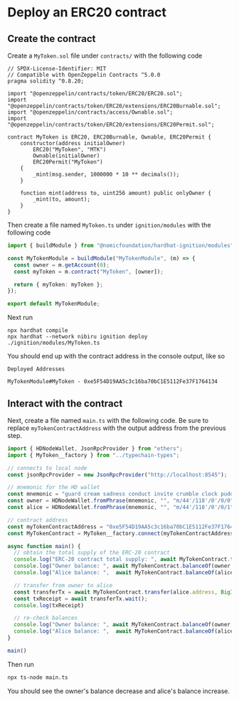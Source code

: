 # Deploy an ERC20 contract

## Create the contract

Create a `MyToken.sol` file under `contracts/` with the following code

```solidity
// SPDX-License-Identifier: MIT
// Compatible with OpenZeppelin Contracts ^5.0.0
pragma solidity ^0.8.20;

import "@openzeppelin/contracts/token/ERC20/ERC20.sol";
import "@openzeppelin/contracts/token/ERC20/extensions/ERC20Burnable.sol";
import "@openzeppelin/contracts/access/Ownable.sol";
import "@openzeppelin/contracts/token/ERC20/extensions/ERC20Permit.sol";

contract MyToken is ERC20, ERC20Burnable, Ownable, ERC20Permit {
    constructor(address initialOwner)
        ERC20("MyToken", "MTK")
        Ownable(initialOwner)
        ERC20Permit("MyToken")
    {
        _mint(msg.sender, 1000000 * 10 ** decimals());
    }

    function mint(address to, uint256 amount) public onlyOwner {
        _mint(to, amount);
    }
}
```

Then create a file named `MyToken.ts` under `ignition/modules` with the following code

```typescript
import { buildModule } from "@nomicfoundation/hardhat-ignition/modules";

const MyTokenModule = buildModule("MyTokenModule", (m) => {
  const owner = m.getAccount(0);
  const myToken = m.contract("MyToken", [owner]);

  return { myToken: myToken };
});

export default MyTokenModule;
```

Next run

```
npx hardhat compile
npx hardhat --network nibiru ignition deploy ./ignition/modules/MyToken.ts
```

You should end up with the contract address in the console output, like so

```
Deployed Addresses

MyTokenModule#MyToken - 0xe5F54D19AA5c3c16ba70bC1E5112Fe37F1764134
```

## Interact with the contract

Next, create a file named `main.ts` with the following code. Be sure to replace `myTokenContractAddress` with the output address from the previous step.&#x20;

```typescript
import { HDNodeWallet, JsonRpcProvider } from "ethers";
import { MyToken__factory } from "../typechain-types";

// connects to local node
const jsonRpcProvider = new JsonRpcProvider("http://localhost:8545");

// mnemonic for the HD wallet
const mnemonic = "guard cream sadness conduct invite crumble clock pudding hole grit liar hotel maid produce squeeze return argue turtle know drive eight casino maze host"
const owner = HDNodeWallet.fromPhrase(mnemonic, "", "m/44'/118'/0'/0/0").connect(jsonRpcProvider)
const alice = HDNodeWallet.fromPhrase(mnemonic, "", "m/44'/118'/0'/0/1").connect(jsonRpcProvider)

// contract address
const myTokenContractAddress = "0xe5F54D19AA5c3c16ba70bC1E5112Fe37F1764134"
const MyTokenContract = MyToken__factory.connect(myTokenContractAddress, owner);

async function main() {
  // obtain the total supply of the ERC-20 contract
  console.log("ERC-20 contract total supply: ", await MyTokenContract.totalSupply())
  console.log("Owner balance: ", await MyTokenContract.balanceOf(owner.address))
  console.log("Alice balance: ",  await MyTokenContract.balanceOf(alice.address))

  // transfer from owner to alice
  const transferTx = await MyTokenContract.transfer(alice.address, BigInt(1000))
  const txReceipt = await transferTx.wait();
  console.log(txReceipt)

  // re-check balances
  console.log("Owner balance: ", await MyTokenContract.balanceOf(owner.address))
  console.log("Alice balance: ",  await MyTokenContract.balanceOf(alice.address))
}

main()
```

Then run

```bash
npx ts-node main.ts
```

You should see the owner's balance decrease and alice's balance increase.
